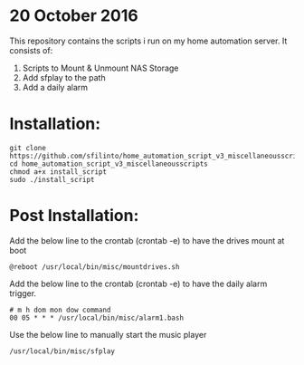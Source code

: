 # 20 October 2016
This repository contains the scripts i run on my home automation server. It consists of:  
1. Scripts to Mount & Unmount NAS Storage  
2. Add sfplay to the path  
3. Add a daily alarm  

# Installation:
```
git clone https://github.com/sfilinto/home_automation_script_v3_miscellaneousscripts.git
cd home_automation_script_v3_miscellaneousscripts
chmod a+x install_script
sudo ./install_script
```

# Post Installation:

Add the below line to the crontab (crontab -e)  to have the drives mount at boot
```
@reboot /usr/local/bin/misc/mountdrives.sh
```

Add the below line to the crontab (crontab -e)  to have the daily alarm trigger.
```
# m h dom mon dow command
00 05 * * * /usr/local/bin/misc/alarm1.bash
```

Use the below line to manually start the music player
```
/usr/local/bin/misc/sfplay
```